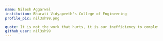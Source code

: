 ```yaml
---
name: Nilesh Aggarwal 
institution: Bharati Vidyapeeth's College of Engineering 
profile_pic: nil3sh99.png

quote: It is not the work that hurts, it is our inefficiency to complete it in time! 
github_user: nil3sh99
---
```

